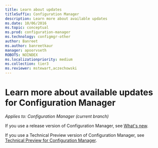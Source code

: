 ```yaml
---
title: Learn about updates
titleSuffix: Configuration Manager
description: Learn more about available updates
ms.date: 10/06/2016
ms.topic: conceptual
ms.prod: configuration-manager
ms.technology: configmgr-other
author: Banreet
ms.author: banreetkaur
manager: apoorvseth
ROBOTS: NOINDEX
ms.localizationpriority: medium
ms.collection: tier3
ms.reviewer: mstewart,aczechowski
---
```

# Learn more about available updates for Configuration Manager

*Applies to: Configuration Manager (current branch)*

If you use a release version of Configuration Manager, see [What's new](../plan-design/changes/what-has-changed-from-configuration-manager-2012.md).

If you use a Technical Preview version of Configuration Manager, see [Technical Preview for Configuration Manager](../get-started/technical-preview.md).
